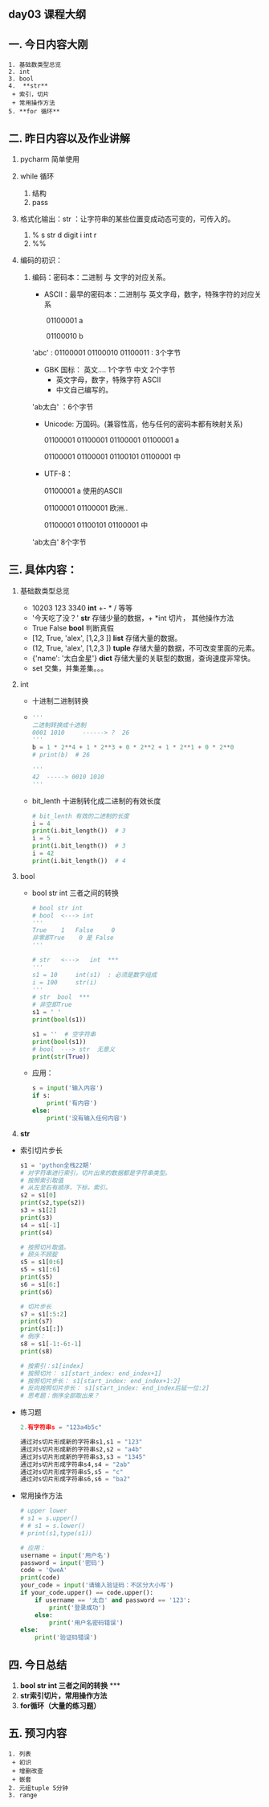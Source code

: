 ## day03 课程大纲

## 一. 今日内容大刚

	1. 基础数类型总览
 	2. int
 	3. bool
 	4.  **str**
     + 索引，切片
     + 常用操作方法
	5. **for 循环**

## 二. 昨日内容以及作业讲解

1. pycharm 简单使用

2. while 循环

   1. 结构
   2. pass

3. 格式化输出：str  ：让字符串的某些位置变成动态可变的，可传入的。

   1. %     s str   d  digit i int  r
   2. %%

4. 编码的初识：

   1. 编码：密码本：二进制 与 文字的对应关系。

      + ASCII：最早的密码本：二进制与 英文字母，数字，特殊字符的对应关系

        ​	01100001				a

        ​	01100010				b

      'abc'  :  01100001 01100010  01100011  : 3个字节

      + GBK 国标：  英文.... 1个字节   中文 2个字节
        + 英文字母，数字，特殊字符  ASCII
        + 中文自己编写的。  

      'ab太白'  ：6个字节

      + Unicode: 万国码。(兼容性高，他与任何的密码本都有映射关系)

        01100001 01100001 01100001 01100001				a

        01100001 01100001 01100101 01100001				中

      + UTF-8：

        01100001												a   使用的ASCII

        01100001 01100001							欧洲..

        01100001 01100101 01100001				中

      'ab太白'   8个字节

      

      

      

## 三. 具体内容：

1. 基础数类型总览

   + 10203  123 3340 		**int**   			+- * / 等等
   + '今天吃了没？'         **str**      存储少量的数据，+ *int  切片， 其他操作方法
   + True  False      **bool**     判断真假
   + [12, True, 'alex', [1,2,3 ]]   **list**        存储大量的数据。
   + (12, True, 'alex', [1,2,3 ])    **tuple**   存储大量的数据，不可改变里面的元素。
   + {'name': '太白金星'}   **dict**     存储大量的关联型的数据，查询速度非常快。
   + set 交集，并集差集。。。

2. int

   + 十进制二进制转换

   + ```python
     '''
     二进制转换成十进制
     0001 1010     ------> ?  26
     '''
     b = 1 * 2**4 + 1 * 2**3 + 0 * 2**2 + 1 * 2**1 + 0 * 2**0
     # print(b)  # 26
     
     '''
     42  -----> 0010 1010
     '''
     ```

   + bit_lenth 十进制转化成二进制的有效长度

     ```python
     # bit_lenth 有效的二进制的长度
     i = 4
     print(i.bit_length())  # 3
     i = 5
     print(i.bit_length())  # 3
     i = 42
     print(i.bit_length())  # 4
     ```

     

3. bool

   + bool str int 三者之间的转换

     ```python
     # bool str int
     # bool  <---> int
     '''
     True    1   False     0
     非零即True    0 是 False
     '''
     
     # str   <--->   int  ***
     '''
     s1 = 10     int(s1)  : 必须是数字组成
     i = 100     str(i)  
     '''
     # str  bool  ***
     # 非空即True
     s1 = ' '
     print(bool(s1))
     
     s1 = ''  # 空字符串
     print(bool(s1))
     # bool  ---> str  无意义
     print(str(True))
     ```

   + 应用：

     ```python
     s = input('输入内容')
     if s:
         print('有内容')
     else:
         print('没有输入任何内容')
     ```

   

4.  **str**

   - 索引切片步长

     ```python
     s1 = 'python全栈22期'
     # 对字符串进行索引，切片出来的数据都是字符串类型。
     # 按照索引取值
     # 从左至右有顺序，下标，索引。
     s2 = s1[0]
     print(s2,type(s2))
     s3 = s1[2]
     print(s3)
     s4 = s1[-1]
     print(s4)
     
     # 按照切片取值。
     # 顾头不顾腚
     s5 = s1[0:6]
     s5 = s1[:6]
     print(s5)
     s6 = s1[6:]
     print(s6)
     
     # 切片步长
     s7 = s1[:5:2]
     print(s7)
     print(s1[:])
     # 倒序：
     s8 = s1[-1:-6:-1]
     print(s8)
     
     # 按索引：s1[index]
     # 按照切片： s1[start_index: end_index+1]
     # 按照切片步长： s1[start_index: end_index+1:2]
     # 反向按照切片步长： s1[start_index: end_index后延一位:2]
     # 思考题：倒序全部取出来？
     ```

   - 练习题

     ```python
     2.有字符串s = "123a4b5c"
     
     通过对s切片形成新的字符串s1,s1 = "123"
     通过对s切片形成新的字符串s2,s2 = "a4b"
     通过对s切片形成新的字符串s3,s3 = "1345"
     通过对s切片形成字符串s4,s4 = "2ab"
     通过对s切片形成字符串s5,s5 = "c"
     通过对s切片形成字符串s6,s6 = "ba2"
     ```

   + 常用操作方法

     ```python
     # upper lower
     # s1 = s.upper()
     # # s1 = s.lower()
     # print(s1,type(s1))
     
     # 应用：
     username = input('用户名')
     password = input('密码')
     code = 'QweA'
     print(code)
     your_code = input('请输入验证码：不区分大小写')
     if your_code.upper() == code.upper():
         if username == '太白' and password == '123':
             print('登录成功')
         else:
             print('用户名密码错误')
     else:
         print('验证码错误')
     ```

     

## 四. 今日总结

1. **bool str int 三者之间的转换** ***
2. **str索引切片，常用操作方法**
3. **for循环（大量的练习题）**

## 五. 预习内容

 	1. 列表
     + 初识
     + 增删改查
     + 嵌套
	2. 元组tuple 5分钟
	3. range 

